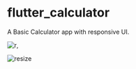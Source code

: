 # flutter_calculator

A Basic Calculator app with responsive UI. 

![r](https://github.com/ZainR10/flutter_calculator/assets/128054811/e3d79442-d721-415d-a8b0-27524e2d0f16),


![resize](https://github.com/ZainR10/flutter_calculator/assets/128054811/ff479aa6-622a-49a9-9c76-236bbdf62938)
